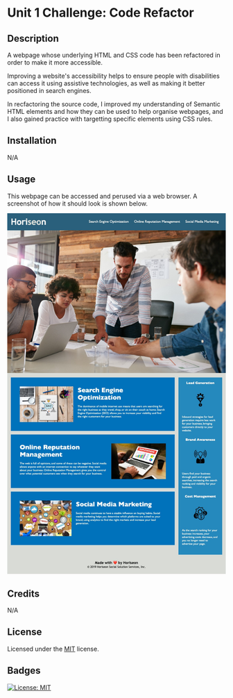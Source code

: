# Unit 1 Challenge: Code Refactor

## Description

A webpage whose underlying HTML and CSS code has been refactored in order to make it more accessible.

Improving a website's accessibility helps to ensure people with disabilities can access it using assistive technologies, as well as making it better positioned in search engines.

In recfactoring the source code, I improved my understanding of Semantic HTML elements and how they can be used to help organise webpages, and I also gained practice with targetting specific elements using CSS rules.

## Installation

N/A

## Usage

This webpage can be accessed and perused via a web browser. A screenshot of how it should look is shown below.

![screenshot of webpage](assets/images/webpage-screenshot.png)

## Credits

N/A

## License

Licensed under the [MIT](https://opensource.org/licenses/MIT) license.

## Badges

[![License: MIT](https://img.shields.io/badge/License-MIT-yellow.svg)](https://opensource.org/licenses/MIT)